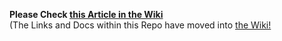 **Please Check [this Article in the Wiki](../../wiki/Receive-via-HTTP-with-a-forwarded-Port-using-a-QT-Wallet)**<br>(The Links and Docs within this Repo have moved into [the Wiki!]((../../wiki))
